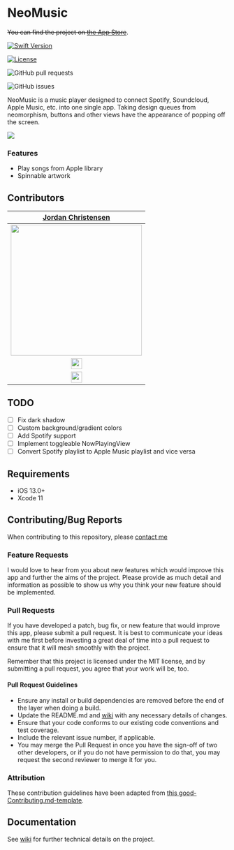 # NeoMusic

~~You can find the project on [the App Store](https://apple.com/)~~.

[![Swift Version][swift-image]][swift-url]

[![License][license-image]][license-url]

![GitHub pull requests](https://img.shields.io/github/issues-pr/mazjap/NeoMusic-Swift)

![GitHub issues](https://img.shields.io/github/issues/mazjap/NeoMusic-Swift)

NeoMusic is a music player designed to connect Spotify, Soundcloud, Apple Music, etc. into one single app. Taking design queues from neomorphism, buttons and other views have the appearance of popping off the screen.

![](header.png)

### Features

-    Play songs from Apple library
-    Spinnable artwork

## Contributors

| [Jordan Christensen](https://github.com/mazjap) |
| :---: |
| [<img src="https://avatars0.githubusercontent.com/u/24785257?s=460&v=4" width = "300" />](https://github.com/mazjap) |
| [<img src="https://github.com/favicon.ico" width="25"> ](https://github.com/mazjap) |
| [<img src="https://static.licdn.com/sc/h/al2o9zrvru7aqj8e1x2rzsrca" width="25"> ](https://www.linkedin.com/) |

## TODO

- [ ] Fix dark shadow
- [ ] Custom background/gradient colors
- [ ] Add Spotify support
- [ ] Implement toggleable NowPlayingView
- [ ] Convert Spotify playlist to Apple Music playlist and vice versa

## Requirements

- iOS 13.0+
- Xcode 11

## Contributing/Bug Reports

When contributing to this repository, please [contact me][wiki-url]

### Feature Requests

I would love to hear from you about new features which would improve this app and further the aims of the project. Please provide as much detail and information as possible to show us why you think your new feature should be implemented.

### Pull Requests

If you have developed a patch, bug fix, or new feature that would improve this app, please submit a pull request. It is best to communicate your ideas with me first before investing a great deal of time into a pull request to ensure that it will mesh smoothly with the project.

Remember that this project is licensed under the MIT license, and by submitting a pull request, you agree that your work will be, too.

#### Pull Request Guidelines

- Ensure any install or build dependencies are removed before the end of the layer when doing a build.
- Update the README.md and [wiki][wiki-url] with any necessary details of changes.
- Ensure that your code conforms to our existing code conventions and test coverage.
- Include the relevant issue number, if applicable.
- You may merge the Pull Request in once you have the sign-off of two other developers, or if you do not have permission to do that, you may request the second reviewer to merge it for you.

### Attribution

These contribution guidelines have been adapted from [this good-Contributing.md-template](https://gist.github.com/PurpleBooth/b24679402957c63ec426).


## Documentation

See [wiki][wiki-url] for further technical details on the project.

[swift-image]: https://img.shields.io/badge/Swift-5-green.svg
[swift-url]: https://swift.org/
[license-image]: https://img.shields.io/badge/License-MIT-blue.svg
[license-url]: LICENSE
[wiki-url]: https://github.com/mazjap/NeoMusic-Swift/wiki
